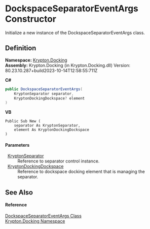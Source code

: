 # DockspaceSeparatorEventArgs Constructor


Initialize a new instance of the DockspaceSeparatorEventArgs class.



## Definition
**Namespace:** <a href="98399376-cf41-9454-4b4d-4fab2ca20bc7.md">Krypton.Docking</a>  
**Assembly:** Krypton.Docking (in Krypton.Docking.dll) Version: 80.23.10.287+build2023-10-14T12:58:55:711Z

**C#**
``` C#
public DockspaceSeparatorEventArgs(
	KryptonSeparator separator,
	KryptonDockingDockspace? element
)
```
**VB**
``` VB
Public Sub New ( 
	separator As KryptonSeparator,
	element As KryptonDockingDockspace
)
```



#### Parameters
<dl><dt>  <a href="993e33a0-5b08-b97e-54c6-9331cc90a932.md">KryptonSeparator</a></dt><dd>Reference to separator control instance.</dd><dt>  <a href="a16209d6-1fd7-84cf-e1f0-e08aca0d626c.md">KryptonDockingDockspace</a></dt><dd>Reference to dockspace docking element that is managing the separator.</dd></dl>

## See Also


#### Reference
<a href="e68d2033-4df3-63f2-dc72-4293f9a797da.md">DockspaceSeparatorEventArgs Class</a>  
<a href="98399376-cf41-9454-4b4d-4fab2ca20bc7.md">Krypton.Docking Namespace</a>  
